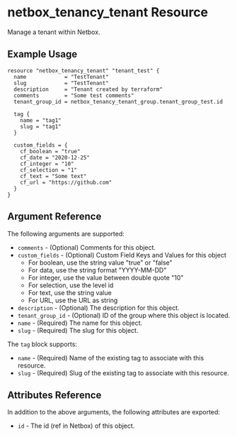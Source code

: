 # netbox\_tenancy\_tenant Resource

Manage a tenant within Netbox.

## Example Usage

```hcl
resource "netbox_tenancy_tenant" "tenant_test" {
  name            = "TestTenant"
  slug            = "TestTenant"
  description     = "Tenant created by terraform"
  comments        = "Some test comments"
  tenant_group_id = netbox_tenancy_tenant_group.tenant_group_test.id
  
  tag {
    name = "tag1"
    slug = "tag1"
  }
  
  custom_fields = {
    cf_boolean = "true"
    cf_date = "2020-12-25"
    cf_integer = "10"
    cf_selection = "1"
    cf_text = "Some text"
    cf_url = "https://github.com"
  }
}
```

## Argument Reference

The following arguments are supported:
* ``comments`` - (Optional) Comments for this object.
* ``custom_fields`` - (Optional) Custom Field Keys and Values for this object
  * For boolean, use the string value "true" or "false"
  * For data, use the string format "YYYY-MM-DD"
  * For integer, use the value between double quote "10"
  * For selection, use the level id
  * For text, use the string value
  * For URL, use the URL as string
* ``description`` - (Optional) The description for this object.
* ``tenant_group_id`` - (Optional) ID of the group where this object is located.
* ``name`` - (Required) The name for this object.
* ``slug`` - (Required) The slug for this object.

The ``tag`` block supports:
* ``name`` - (Required) Name of the existing tag to associate with this resource.
* ``slug`` - (Required) Slug of the existing tag to associate with this resource.

## Attributes Reference

In addition to the above arguments, the following attributes are exported:
* ``id`` - The id (ref in Netbox) of this object.
